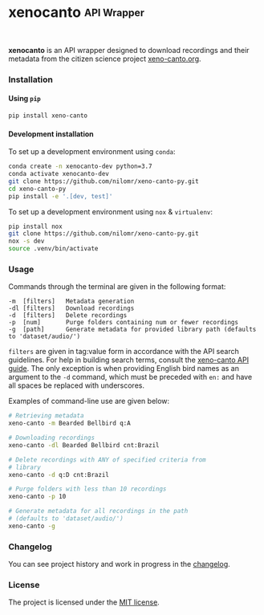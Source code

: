 # xenocanto <sub><sup>API Wrapper</sup></sub>
<br>

**xenocanto** is an API wrapper designed to download recordings and their metadata from the citizen science project [xeno-canto.org](https://xeno-canto.org/).

### Installation
#### Using `pip`

```bash
pip install xeno-canto
```
#### Development installation

To set up a development environment using `conda`:
```bash
conda create -n xenocanto-dev python=3.7
conda activate xenocanto-dev
git clone https://github.com/nilomr/xeno-canto-py.git
cd xeno-canto-py
pip install -e '.[dev, test]'
```

To set up a development environment using `nox` & `virtualenv`:
```bash
pip install nox
git clone https://github.com/nilomr/xeno-canto-py.git
nox -s dev 
source .venv/bin/activate
```

### Usage

Commands through the terminal are given in the following format:
```
-m 	[filters]	Metadata generation
-dl [filters] 	Download recordings
-d 	[filters]	Delete recordings
-p 	[num] 		Purge folders containing num or fewer recordings
-g 	[path] 		Generate metadata for provided library path (defaults to 'dataset/audio/')
```
```filters``` are given in tag:value form in accordance with the API search guidelines. For help in building search terms, consult the [xeno-canto API guide](https://www.xeno-canto.org/article/153). The only exception is when providing English bird names as an argument to the ```-d``` command, which must be preceded with ```en:``` and have all spaces be replaced with underscores.

Examples of command-line use are given below:
```bash
# Retrieving metadata
xeno-canto -m Bearded Bellbird q:A

# Downloading recordings
xeno-canto -dl Bearded Bellbird cnt:Brazil

# Delete recordings with ANY of specified criteria from
# library
xeno-canto -d q:D cnt:Brazil

# Purge folders with less than 10 recordings
xeno-canto -p 10

# Generate metadata for all recordings in the path
# (defaults to 'dataset/audio/')
xeno-canto -g
```

### Changelog
You can see project history and work in progress in the [changelog](./doc/CHANGELOG.md).
### License
The project is licensed under the [MIT license](./LICENSE).